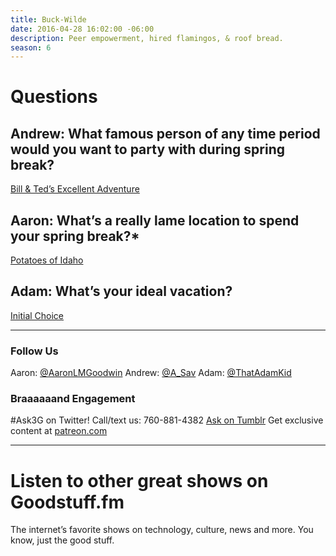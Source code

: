 ```yaml
---
title: Buck-Wilde
date: 2016-04-28 16:02:00 -06:00
description: Peer empowerment, hired flamingos, & roof bread.
season: 6
---
```


# Questions

## Andrew: What famous person of any time period would you want to party with during spring break?
[Bill & Ted’s Excellent Adventure](http://www.imdb.com/title/tt0096928/)

## Aaron: What’s a really lame location to spend your spring break?*
[Potatoes of Idaho](https://idahopotato.com/)

## Adam: What’s your ideal vacation?
[Initial Choice](http://www.netflix.com/)

---

### Follow Us

Aaron: [@AaronLMGoodwin](http://twitter.com/aaronlmgoodwin)
Andrew: [@A_Sav](http://twitter.com/a_sav)
Adam: [@ThatAdamKid](http://twitter.com/thatadamkid)

### Braaaaaand Engagement
#Ask3G on Twitter!
Call/text us: 760-881-4382
[Ask on Tumblr](http://3g3q.co/ask)
Get exclusive content at [patreon.com](http://www.patreon.com/3g3q)

---

# Listen to other great shows on Goodstuff.fm

The internet’s favorite shows on technology, culture, news and more. You know, just the good stuff.